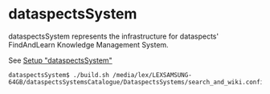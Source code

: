 # dataspectsSystem

dataspectsSystem represents the infrastructure for dataspects' FindAndLearn Knowledge Management System.

See [Setup "dataspectsSystem"](https://cookbook.findandlearn.net/wiki/C1898799575)

    dataspectsSystem$ ./build.sh /media/lex/LEXSAMSUNG-64GB/dataspectsSystemsCatalogue/DataspectsSystems/search_and_wiki.config.sh
